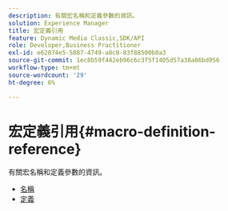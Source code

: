 ```yaml
---
description: 有關宏名稱和定義參數的資訊。
solution: Experience Manager
title: 宏定義引用
feature: Dynamic Media Classic,SDK/API
role: Developer,Business Practitioner
exl-id: e62874e5-5887-4749-a8c8-83f88500b0a3
source-git-commit: 1ec8b59f442eb96c6c3f5f1405d57a38a86bd056
workflow-type: tm+mt
source-wordcount: '29'
ht-degree: 6%

---
```


# 宏定義引用{#macro-definition-reference}

有關宏名稱和定義參數的資訊。

* [名稱](r-name-macro.md)
* [定義](r-definition-macro.md)
